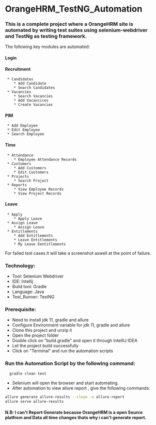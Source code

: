 # OrangeHRM_TestNG_Automation

### This is a complete project where a OrangeHRM site is automated by writing test suites using selenium-webdriver and TestNg as testing framework.
The following key modules are automated:

#### Login
#### Recruitment
     * Candidates
        * Add Candidate
        * Search Candidates
     * Vacancies
        * Search Vacancies
        * Add Vacancices
        * Create Vacancies
#### PIM
     * Add Employee
     * Edit Employee
     * Search Employee
#### Time
     * Attendance
        * Employee Attendance Records
     * Customers
        * Add Customers
        * Edit Customers
     * Projects
        * Search Project
     * Reports
        * View Employee Records
        * View Project Records
#### Leave
     * Apply
        * Apply Leave
     * Assign Leave
        * Assign Leave 
     * Entitlements
        * Add Entitlements
        * Leave Entitlements
        * My Leave Eentitlements               

For failed test cases it will take a screenshot aswell at the point of failure.

### Technology:

* Tool: Selenium Webdriver
* IDE: Intellij
* Build tool: Gradle
* Language: Java
* Test_Runner: TestNG

### Prerequisite:
* Need to install jdk 11, gradle and allure
* Configure Environment variable for jdk 11, gradle and allure
* Clone this project and unzip it
* Open the project folder
* Double click on "build.gradle" and open it through IntellIJ IDEA
* Let the project build successfully
* Click on "Terminal" and run the automation scripts

### Run the Automation Script by the following command:

```bash
  gradle clean test 
```
* Selenium will open the browser and start automating.
* After automation to view allure report , give the following commands:

```bash
allure generate allure-results --clean -o allure-report
allure serve allure-results
```
#### N.B: I can't Report Generate because OrangeHRM is a open Source platfrom and Data all time changes thats why i can't generate report.
